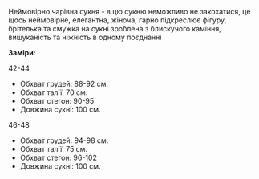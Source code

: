 Неймовірно чарівна сукня - в цю сукню неможливо не закохатися, це щось неймовірне, елегантна, жіноча, гарно підкреслює фігуру, брітелька та смужка на сукні зроблена з блискучого каміння, вишуканість та ніжність в одному поєднанні

**Заміри:**
 
42-44

  - Обхват грудей: 88-92 см.
  - Обхват талії: 70 см.
  - Обхват стегон: 90-95
  - Довжина сукні: 100 см.

46-48

  - Обхват грудей: 94-98 см.
  - Обхват талії: 75 см.
  - Обхват стегон: 96-102
  - Довжина сукні: 100 см.